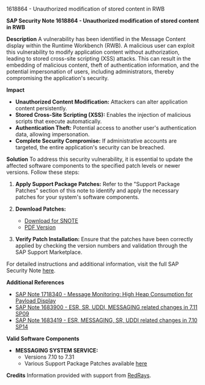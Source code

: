 1618864 - Unauthorized modification of stored content in RWB

**SAP Security Note 1618864 - Unauthorized modification of stored content in RWB**

**Description**
A vulnerability has been identified in the Message Content display within the Runtime Workbench (RWB). A malicious user can exploit this vulnerability to modify application content without authorization, leading to stored cross-site scripting (XSS) attacks. This can result in the embedding of malicious content, theft of authentication information, and the potential impersonation of users, including administrators, thereby compromising the application's security.

**Impact**
- **Unauthorized Content Modification:** Attackers can alter application content persistently.
- **Stored Cross-Site Scripting (XSS):** Enables the injection of malicious scripts that execute automatically.
- **Authentication Theft:** Potential access to another user's authentication data, allowing impersonation.
- **Complete Security Compromise:** If administrative accounts are targeted, the entire application's security can be breached.

**Solution**
To address this security vulnerability, it is essential to update the affected software components to the specified patch levels or newer versions. Follow these steps:

1. **Apply Support Package Patches:** Refer to the "Support Package Patches" section of this note to identify and apply the necessary patches for your system's software components.
2. **Download Patches:**
   - [Download for SNOTE](https://notesdownloads.sap.com/note/0040000017288952017)
   - [PDF Version](https://me.sap.com/sap/support/sfm/notes/print/0001618864?language=en-US&token=723CDC9A30759B012D08CE8F9F3B7796)

3. **Verify Patch Installation:** Ensure that the patches have been correctly applied by checking the version numbers and validation through the SAP Support Marketplace.

For detailed instructions and additional information, visit the full SAP Security Note [here](https://me.sap.com/notes/0001618864).

**Additional References**
- [SAP Note 1718340 - Message Monitoring: High Heap Consumption for Payload Display](https://me.sap.com/notes/0001718340)
- [SAP Note 1683900 - ESR, SR, UDDI, MESSAGING related changes in 7.11 SP09](https://me.sap.com/notes/0001683900)
- [SAP Note 1683419 - ESR, MESSAGING, SR, UDDI related changes in 7.10 SP14](https://me.sap.com/notes/0001683419)

**Valid Software Components**
- **MESSAGING SYSTEM SERVICE:**
  - Versions 7.10 to 7.31
  - Various Support Package Patches available [here](https://me.sap.com/swdc/notes)

**Credits**
Information provided with support from [RedRays](https://redrays.io).